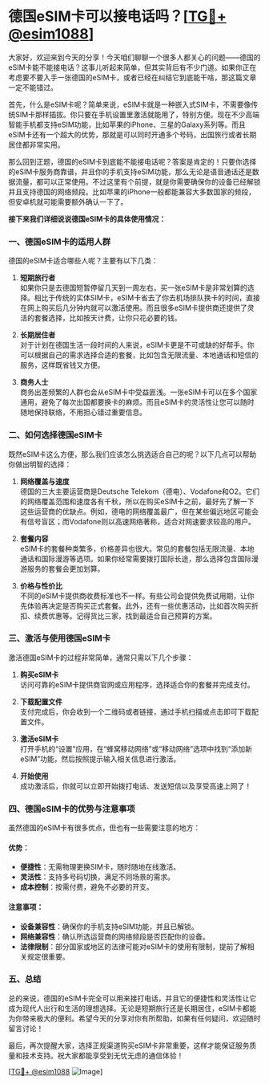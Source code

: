 # 德国eSIM卡可以接电话吗？[[TG💪+ @esim1088](https://t.me/s/esim1088)]

大家好，欢迎来到今天的分享！今天咱们聊聊一个很多人都关心的问题——德国的eSIM卡能不能接电话？这事儿听起来简单，但其实背后有不少门道。如果你正在考虑要不要入手一张德国的eSIM卡，或者已经在纠结它到底能干啥，那这篇文章一定不能错过。

首先，什么是eSIM卡呢？简单来说，eSIM卡就是一种嵌入式SIM卡，不需要像传统SIM卡那样插拔。你只要在手机设置里激活就能用了，特别方便。现在不少高端智能手机都支持eSIM功能，比如苹果的iPhone、三星的Galaxy系列等。而且eSIM卡还有一个超大的优势，那就是可以同时开通多个号码，出国旅行或者长期居住都非常实用。

那么回到正题，德国的eSIM卡到底能不能接电话呢？答案是肯定的！只要你选择的eSIM卡服务商靠谱，并且你的手机支持eSIM功能，那么无论是语音通话还是数据流量，都可以正常使用。不过这里有个前提，就是你需要确保你的设备已经解锁并且支持德国的网络频段。比如苹果的iPhone一般都能兼容大多数国家的频段，但安卓机就可能需要额外确认一下了。

**接下来我们详细说说德国eSIM卡的具体使用情况：**

### 一、德国eSIM卡的适用人群

德国的eSIM卡适合哪些人呢？主要有以下几类：

1. **短期旅行者**  
   如果你只是去德国短暂停留几天到一周左右，买一张eSIM卡是非常划算的选择。相比于传统的实体SIM卡，eSIM卡省去了你去机场排队换卡的时间，直接在网上购买后几分钟内就可以激活使用。而且很多eSIM卡提供商还提供了灵活的套餐选择，比如按天计费，让你只花必要的钱。

2. **长期居住者**  
   对于计划在德国生活一段时间的人来说，eSIM卡更是不可或缺的好帮手。你可以根据自己的需求选择合适的套餐，比如包含无限流量、本地通话和短信的服务，这样既省钱又方便。

3. **商务人士**  
   商务出差频繁的人群也会从eSIM卡中受益匪浅。一张eSIM卡可以在多个国家通用，避免了每次出国都要换卡的麻烦。而且eSIM卡的灵活性让您可以随时随地保持联络，不用担心错过重要信息。

### 二、如何选择德国eSIM卡

既然eSIM卡这么方便，那么我们应该怎么挑选适合自己的呢？以下几点可以帮助你做出明智的选择：

1. **网络覆盖与速度**  
   德国的三大主要运营商是Deutsche Telekom（德电）、Vodafone和O2。它们的网络覆盖范围和速度各有千秋，所以在购买eSIM卡之前，最好先了解一下这些运营商的优缺点。例如，德电的网络覆盖最广，但在某些偏远地区可能会有信号盲区；而Vodafone则以高速网络著称，适合对网速要求较高的用户。

2. **套餐内容**  
   eSIM卡的套餐种类繁多，价格差异也很大。常见的套餐包括无限流量、本地通话和国际漫游等选项。如果你经常需要拨打国际长途，那么选择包含国际漫游服务的套餐会更加划算。

3. **价格与性价比**  
   不同的eSIM卡提供商收费标准也不一样。有些公司会提供免费试用期，让你先体验再决定是否购买正式套餐。此外，还有一些优惠活动，比如首次购买折扣、续费优惠等。记得货比三家，找到最适合自己预算的方案。

### 三、激活与使用德国eSIM卡

激活德国eSIM卡的过程非常简单，通常只需以下几个步骤：

1. **购买eSIM卡**  
   访问可靠的eSIM卡提供商官网或应用程序，选择适合你的套餐并完成支付。

2. **下载配置文件**  
   支付完成后，你会收到一个二维码或者链接，通过手机扫描或点击即可下载配置文件。

3. **激活eSIM卡**  
   打开手机的“设置”应用，在“蜂窝移动网络”或“移动网络”选项中找到“添加新eSIM”功能，然后按照提示输入相关信息进行激活。

4. **开始使用**  
   成功激活后，你就可以立即开始拨打电话、发送短信以及享受高速上网了！

### 四、德国eSIM卡的优势与注意事项

虽然德国的eSIM卡有很多优点，但也有一些需要注意的地方：

#### 优势：
- **便捷性**：无需物理更换SIM卡，随时随地在线激活。
- **灵活性**：支持多号码切换，满足不同场景的需求。
- **成本控制**：按需付费，避免不必要的开支。

#### 注意事项：
- **设备兼容性**：确保你的手机支持eSIM功能，并且已解锁。
- **网络兼容性**：确认所选运营商的网络频段是否匹配你的设备。
- **法律限制**：部分国家或地区的法律可能对eSIM卡的使用有限制，提前了解相关规定很重要。

### 五、总结

总的来说，德国的eSIM卡完全可以用来接打电话，并且它的便捷性和灵活性让它成为现代人出行和生活的理想选择。无论是短期旅行还是长期居住，eSIM卡都能为你带来极大的便利。希望今天的分享对你有所帮助，如果有任何疑问，欢迎随时留言讨论！

最后，再次提醒大家，选择正规渠道购买eSIM卡非常重要，这样才能保证服务质量和技术支持。祝大家都能享受到无忧无虑的通信体验！

[[TG💪+ @esim1088](https://t.me/s/esim1088) ![Image](https://i.postimg.cc/4NQfJmqS/Snipaste-2025-05-13-00-14-12.png)]
